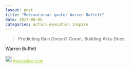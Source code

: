 ```yaml
---
layout: post
title: "Motivational quote: Warren Buffett"
date: 2017-08-05
categories: action execution inspire
---
```

> Predicting Rain Doesn't Count. Building Arks Does.

Warren Buffett

<span style="z-index:50;font-size:0.9em;"><img src="https://theysaidso.com/branding/theysaidso.png" height="20" width="20" alt="theysaidso.com"/><a href="https://theysaidso.com" title="Powered by quotes from theysaidso.com" style="color: #9fcc25; margin-left: 4px; vertical-align: middle;">theysaidso.com</a></span>
